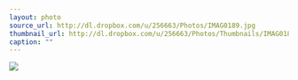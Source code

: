 ```yaml
---
layout: photo
source_url: http://dl.dropbox.com/u/256663/Photos/IMAG0189.jpg
thumbnail_url: http://dl.dropbox.com/u/256663/Photos/Thumbnails/IMAG0189.jpg
caption: ""
---
```

![](http://dl.dropbox.com/u/256663/Photos/IMAG0189.jpg)